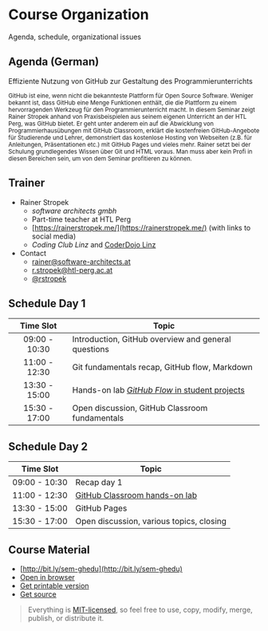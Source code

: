 # Course Organization

Agenda, schedule, organizational issues


## Agenda (German)

Effiziente Nutzung von GitHub zur Gestaltung des Programmierunterrichts

<small>GitHub ist eine, wenn nicht die bekannteste Plattform f&uuml;r Open Source Software. Weniger bekannt ist, dass GitHub eine Menge Funktionen enth&auml;lt, die die Plattform zu einem hervorragenden Werkzeug f&uuml;r den Programmierunterricht macht. In diesem Seminar zeigt Rainer Stropek anhand von Praxisbeispielen aus seinem eigenen Unterricht an der HTL Perg, was GitHub bietet. Er geht unter anderem ein auf die Abwicklung von Programmierhaus&uuml;bungen mit GitHub Classroom, erkl&auml;rt die kostenfreien GitHub-Angebote f&uuml;r Studierende und Lehrer, demonstriert das kostenlose Hosting von Webseiten (z.B. f&uuml;r Anleitungen, Pr&auml;sentationen etc.) mit GitHub Pages und vieles mehr. Rainer setzt bei der Schulung grundlegendes Wissen &uuml;ber Git und HTML voraus. Man muss aber kein Profi in diesen Bereichen sein, um von dem Seminar profitieren zu k&ouml;nnen.</small>


## Trainer

* Rainer Stropek
  * *software architects gmbh*
  * Part-time teacher at HTL Perg
  * [https://rainerstropek.me/](https://rainerstropek.me/) (with links to social media)
  * *Coding Club Linz* and [CoderDojo Linz](http://coderdojo-linz.github.io/)
* Contact
  * [rainer@software-architects.at](mailto:rainer@software-architects.at)
  * [r.stropek@htl-perg.ac.at](mailto:r.stropek@htl-perg.ac.at)
  * [@rstropek](https://twitter.com/rstropek)


## Schedule Day 1

|   Time Slot   |                        Topic                        |
| :-----------: | --------------------------------------------------- |
| 09:00 - 10:30 | Introduction, GitHub overview and general questions |
| 11:00 - 12:30 | Git fundamentals recap, GitHub flow, Markdown       |
| 13:30 - 15:00 | Hands-on lab [*GitHub Flow* in student projects](https://github.com/rstropek/GitHubEduWorkshop/blob/master/hands-on-labs/github-flow) |
| 15:30 - 17:00 | Open discussion, GitHub Classroom fundamentals      |


## Schedule Day 2

|   Time Slot   |                   Topic                   |
| :-----------: | ----------------------------------------- |
| 09:00 - 10:30 | Recap day 1                               |
| 11:00 - 12:30 | [GitHub Classroom hands-on lab](https://github.com/rstropek/GitHubEduWorkshop/tree/master/hands-on-labs/classroom) |
| 13:30 - 15:00 | GitHub Pages                              |
| 15:30 - 17:00 | Open discussion, various topics, closing  |


## Course Material

* [http://bit.ly/sem-ghedu](http://bit.ly/sem-ghedu)
* [Open in browser](https://rstropek.github.io/GitHubEduWorkshop)
* [Get printable version](https://rstropek.github.io/GitHubEduWorkshop?print-pdf)
* [Get source](https://github.com/rstropek/GitHubEduWorkshop)

> Everything is [MIT-licensed](https://opensource.org/licenses/MIT), so feel free  to use, copy, modify, merge, publish, or distribute it.
